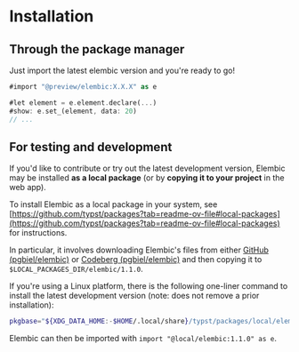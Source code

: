 # Installation

## Through the package manager

Just import the latest elembic version and you're ready to go!

```rs
#import "@preview/elembic:X.X.X" as e

#let element = e.element.declare(...)
#show: e.set_(element, data: 20)
// ...
```

## For testing and development

If you'd like to contribute or try out the latest development version, Elembic may be installed **as a local package** (or by **copying it to your project** in the web app).

To install Elembic as a local package in your system, see [https://github.com/typst/packages?tab=readme-ov-file#local-packages](https://github.com/typst/packages?tab=readme-ov-file#local-packages) for instructions.

In particular, it involves downloading Elembic's files from either [GitHub (pgbiel/elembic)](https://github.com/PgBiel/elembic) or [Codeberg (pgbiel/elembic)](https://codeberg.org/PgBiel/elembic) and then copying it to `$LOCAL_PACKAGES_DIR/elembic/1.1.0`.

If you're using a Linux platform, there is the following one-liner command to install the latest development version (note: does not remove a prior installation):

```sh
pkgbase="${XDG_DATA_HOME:-$HOME/.local/share}/typst/packages/local/elembic" && mkdir -p "$pkgbase/1.1.0" && curl -L https://github.com/PgBiel/elembic/archive/main.tar.gz | tar xz --strip-components=1 --directory="$pkgbase/1.1.0"
```

Elembic can then be imported with `import "@local/elembic:1.1.0" as e`.
